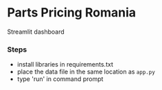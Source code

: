 # Parts Pricing Romania

Streamlit dashboard

### Steps
- install libraries in requirements.txt
- place the data file in the same location as `app.py`
- type 'run' in command prompt